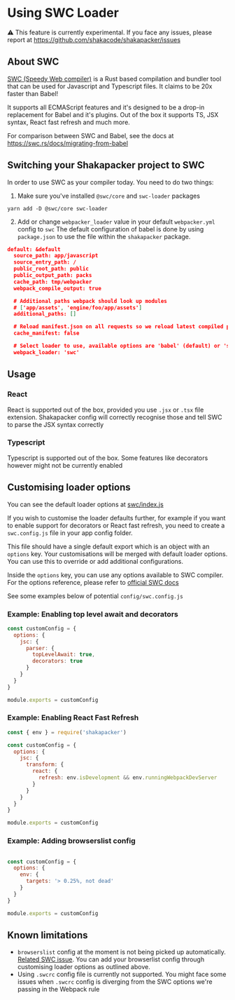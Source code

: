 # Using SWC Loader

:warning: This feature is currently experimental. If you face any issues, please report at https://github.com/shakacode/shakapacker/issues

## About SWC

[SWC (Speedy Web compiler)](https://swc.rs/) is a Rust based compilation and bundler tool that can be used for Javascript and Typescript files. It claims to be 20x faster than Babel!

It supports all ECMAScript features and it's designed to be a drop-in replacement for Babel and it's plugins. Out of the box it supports TS, JSX syntax, React fast refresh and much more.

For comparison between SWC and Babel, see the docs at https://swc.rs/docs/migrating-from-babel

## Switching your Shakapacker project to SWC

In order to use SWC as your compiler today. You need to do two things:

1. Make sure you've installed `@swc/core` and `swc-loader` packages

```
yarn add -D @swc/core swc-loader
```

2. Add or change `webpacker_loader` value in your default `webpacker.yml` config to `swc`
The default configuration of babel is done by using `package.json` to use the file within the `shakapacker` package.

```json
default: &default
  source_path: app/javascript
  source_entry_path: /
  public_root_path: public
  public_output_path: packs
  cache_path: tmp/webpacker
  webpack_compile_output: true

  # Additional paths webpack should look up modules
  # ['app/assets', 'engine/foo/app/assets']
  additional_paths: []

  # Reload manifest.json on all requests so we reload latest compiled packs
  cache_manifest: false

  # Select loader to use, available options are 'babel' (default) or 'swc'
  webpack_loader: 'swc'
```

## Usage

### React

React is supported out of the box, provided you use `.jsx` or `.tsx` file extension. Shakapacker config will correctly recognise those and tell SWC to parse the JSX syntax correctly

### Typescript

Typescript is supported out of the box. Some features like decorators however might not be currently enabled

## Customising loader options

You can see the default loader options at [swc/index.js](../package/swc/index.js)

If you wish to customise the loader defaults further, for example if you want to enable support for decorators or React fast refresh, you need to create a `swc.config.js` file in your app config folder.

This file should have a single default export which is an object with an `options` key. Your customisations will be merged with default loader options. You can use this to override or add additional configurations.

Inside the `options` key, you can use any options available to SWC compiler. For the options reference, please refer to [official SWC docs](https://swc.rs/docs/configuration/compilation)

See some examples below of potential `config/swc.config.js`

### Example: Enabling top level await and decorators


```js
const customConfig = {
  options: {
    jsc: {
      parser: {
        topLevelAwait: true,
        decorators: true
      }
    }
  }
}

module.exports = customConfig
```

### Example: Enabling React Fast Refresh


```js
const { env } = require('shakapacker')

const customConfig = {
  options: {
    jsc: {
      transform: {
        react: {
          refresh: env.isDevelopment && env.runningWebpackDevServer
        }
      }
    }
  }
}

module.exports = customConfig
```

### Example: Adding browserslist config

```js

const customConfig = {
  options: {
    env: {
      targets: '> 0.25%, not dead'
    }
  }
}

module.exports = customConfig
```


## Known limitations

- `browserslist` config at the moment is not being picked up automatically. [Related SWC issue](https://github.com/swc-project/swc/issues/3365). You can add your browserlist config through customising loader options as outlined above.
- Using `.swcrc` config file is currently not supported. You might face some issues when `.swcrc` config is diverging from the SWC options we're passing in the Webpack rule
